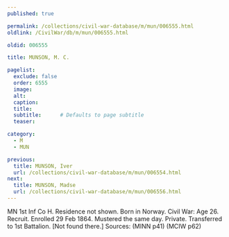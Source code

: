 ```yaml
---
published: true

permalink: /collections/civil-war-database/m/mun/006555.html
oldlink: /CivilWar/db/m/mun/006555.html

oldid: 006555

title: MUNSON, M. C.

pagelist:
  exclude: false
  order: 6555
  image: 
  alt:
  caption:
  title:
  subtitle:      # Defaults to page subtitle
  teaser:

category: 
  - M 
  - MUN

previous:
  title: MUNSON, Iver
  url: /collections/civil-war-database/m/mun/006554.html  
next:
  title: MUNSON, Madse
  url: /collections/civil-war-database/m/mun/006556.html   
---
```

MN 1st Inf Co H. Residence not shown. Born in Norway. Civil War: Age 26. Recruit. Enrolled 29 Feb 1864. Mustered the same day. Private. Transferred to 1st Battalion. [Not found there.] Sources: (MINN p41) (MCIW p62)